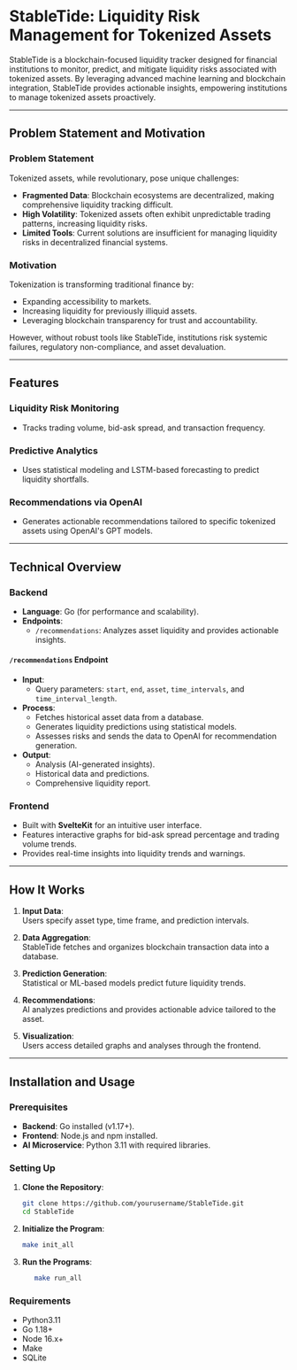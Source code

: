 # StableTide: Liquidity Risk Management for Tokenized Assets

StableTide is a blockchain-focused liquidity tracker designed for financial institutions to monitor, predict, and mitigate liquidity risks associated with tokenized assets. By leveraging advanced machine learning and blockchain integration, StableTide provides actionable insights, empowering institutions to manage tokenized assets proactively.

---

## Problem Statement and Motivation

### Problem Statement  
Tokenized assets, while revolutionary, pose unique challenges:  
- **Fragmented Data**: Blockchain ecosystems are decentralized, making comprehensive liquidity tracking difficult.  
- **High Volatility**: Tokenized assets often exhibit unpredictable trading patterns, increasing liquidity risks.  
- **Limited Tools**: Current solutions are insufficient for managing liquidity risks in decentralized financial systems.  

### Motivation  
Tokenization is transforming traditional finance by:  
- Expanding accessibility to markets.  
- Increasing liquidity for previously illiquid assets.  
- Leveraging blockchain transparency for trust and accountability.  

However, without robust tools like StableTide, institutions risk systemic failures, regulatory non-compliance, and asset devaluation.

---

## Features

### Liquidity Risk Monitoring  
- Tracks trading volume, bid-ask spread, and transaction frequency.  

### Predictive Analytics  
- Uses statistical modeling and LSTM-based forecasting to predict liquidity shortfalls.  

### Recommendations via OpenAI  
- Generates actionable recommendations tailored to specific tokenized assets using OpenAI's GPT models.

---

## Technical Overview

### Backend  
- **Language**: Go (for performance and scalability).  
- **Endpoints**:  
  - `/recommendations`: Analyzes asset liquidity and provides actionable insights.  

#### `/recommendations` Endpoint  
- **Input**:  
  - Query parameters: `start`, `end`, `asset`, `time_intervals`, and `time_interval_length`.  
- **Process**:  
  - Fetches historical asset data from a database.  
  - Generates liquidity predictions using statistical models.  
  - Assesses risks and sends the data to OpenAI for recommendation generation.  
- **Output**:  
  - Analysis (AI-generated insights).  
  - Historical data and predictions.  
  - Comprehensive liquidity report.  

### Frontend  
- Built with **SvelteKit** for an intuitive user interface.  
- Features interactive graphs for bid-ask spread percentage and trading volume trends.  
- Provides real-time insights into liquidity trends and warnings.

---

## How It Works

1. **Input Data**:  
   Users specify asset type, time frame, and prediction intervals.  

2. **Data Aggregation**:  
   StableTide fetches and organizes blockchain transaction data into a database.  

3. **Prediction Generation**:  
   Statistical or ML-based models predict future liquidity trends.  

4. **Recommendations**:  
   AI analyzes predictions and provides actionable advice tailored to the asset.  

5. **Visualization**:  
   Users access detailed graphs and analyses through the frontend.

---

## Installation and Usage

### Prerequisites  
- **Backend**: Go installed (v1.17+).  
- **Frontend**: Node.js and npm installed.  
- **AI Microservice**: Python 3.11 with required libraries.

### Setting Up  
1. **Clone the Repository**:
   ```bash
   git clone https://github.com/yourusername/StableTide.git
   cd StableTide
   ```
2. **Initialize the Program**:
   ```bash
   make init_all
   ```
3. **Run the Programs**:
   ```bash
      make run_all
   ```

### Requirements
- Python3.11
- Go 1.18+
- Node 16.x+
- Make
- SQLite
